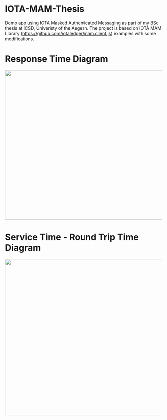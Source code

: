 # IOTA-MAM-Thesis
Demo app using IOTA Masked Authenticated Messaging as part of my BSc thesis at ICSD, Univeristy of the Aegean. The project is based on IOTA MAM Library (https://github.com/iotaledger/mam.client.js) examples with some modifications.
# Response Time Diagram

<img src="response_time_implementation.jpg" width="720" height="480">

# Service Time - Round Trip Time Diagram

<img src="RTT_implementation.jpg" width="720" height="500">
